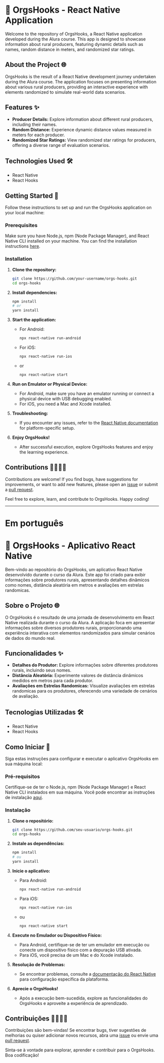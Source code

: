 # 🚀 OrgsHooks - React Native Application

Welcome to the repository of OrgsHooks, a React Native application developed during the Alura course. This app is designed to showcase information about rural producers, featuring dynamic details such as names, random distance in meters, and randomized star ratings.

## About the Project 🌐

OrgsHooks is the result of a React Native development journey undertaken during the Alura course. The application focuses on presenting information about various rural producers, providing an interactive experience with elements randomized to simulate real-world data scenarios.

## Features ✨

- **Producer Details:** Explore information about different rural producers, including their names.
- **Random Distance:** Experience dynamic distance values measured in meters for each producer.
- **Randomized Star Ratings:** View randomized star ratings for producers, offering a diverse range of evaluation scenarios.

## Technologies Used 🛠️

- React Native
- React Hooks

## Getting Started 🚀

Follow these instructions to set up and run the OrgsHooks application on your local machine:

### Prerequisites

Make sure you have Node.js, npm (Node Package Manager), and React Native CLI installed on your machine. You can find the installation instructions [here](https://reactnative.dev/docs/environment-setup).

### Installation

1. **Clone the repository:**
    ```bash
    git clone https://github.com/your-username/orgs-hooks.git
    cd orgs-hooks
    ```

2. **Install dependencies:**
    ```bash
    npm install
    # or
    yarn install
    ```

3. **Start the application:**
    - For Android:
      ```bash
      npx react-native run-android
      ```

    - For iOS:
      ```bash
      npx react-native run-ios
      ```
       
    - or

      ```bash
      npx react-native start
      ```

4. **Run on Emulator or Physical Device:**
    - For Android, make sure you have an emulator running or connect a physical device with USB debugging enabled.
    - For iOS, you need a Mac and Xcode installed.

5. **Troubleshooting:**
    - If you encounter any issues, refer to the [React Native documentation](https://reactnative.dev/docs/environment-setup) for platform-specific setup.

6. **Enjoy OrgsHooks!**
    - After successful execution, explore OrgsHooks features and enjoy the learning experience.

## Contributions 👩‍💻👨‍💻

Contributions are welcome! If you find bugs, have suggestions for improvements, or want to add new features, please open an [issue](https://github.com/your-username/orgs-hooks/issues) or submit a [pull request](https://github.com/your-username/orgs-hooks/pulls).

Feel free to explore, learn, and contribute to OrgsHooks. Happy coding!

---

# Em português
# 🚀 OrgsHooks - Aplicativo React Native

Bem-vindo ao repositório do OrgsHooks, um aplicativo React Native desenvolvido durante o curso da Alura. Este app foi criado para exibir informações sobre produtores rurais, apresentando detalhes dinâmicos como nomes, distância aleatória em metros e avaliações em estrelas randomicas.

## Sobre o Projeto 🌐

O OrgsHooks é o resultado de uma jornada de desenvolvimento em React Native realizada durante o curso da Alura. A aplicação foca em apresentar informações sobre diversos produtores rurais, proporcionando uma experiência interativa com elementos randomizados para simular cenários de dados do mundo real.

## Funcionalidades ✨

- **Detalhes do Produtor:** Explore informações sobre diferentes produtores rurais, incluindo seus nomes.
- **Distância Aleatória:** Experimente valores de distância dinâmicos medidos em metros para cada produtor.
- **Avaliações em Estrelas Randomicas:** Visualize avaliações em estrelas randomicas para os produtores, oferecendo uma variedade de cenários de avaliação.

## Tecnologias Utilizadas 🛠️

- React Native
- React Hooks

## Como Iniciar 🚀

Siga estas instruções para configurar e executar o aplicativo OrgsHooks em sua máquina local:

### Pré-requisitos

Certifique-se de ter o Node.js, npm (Node Package Manager) e React Native CLI instalados em sua máquina. Você pode encontrar as instruções de instalação [aqui](https://reactnative.dev/docs/environment-setup).

### Instalação

1. **Clone o repositório:**
    ```bash
    git clone https://github.com/seu-usuario/orgs-hooks.git
    cd orgs-hooks
    ```

2. **Instale as dependências:**
    ```bash
    npm install
    # ou
    yarn install
    ```

3. **Inicie o aplicativo:**
    - Para Android:
      ```bash
      npx react-native run-android
      ```

    - Para iOS:
      ```bash
      npx react-native run-ios
      ```

    - ou

      ```bash
      npx react-native start
      ```

4. **Execute no Emulador ou Dispositivo Físico:**
    - Para Android, certifique-se de ter um emulador em execução ou conecte um dispositivo físico com a depuração USB ativada.
    - Para iOS, você precisa de um Mac e do Xcode instalado.

5. **Resolução de Problemas:**
    - Se encontrar problemas, consulte a [documentação do React Native](https://reactnative.dev/docs/environment-setup) para configuração específica da plataforma.

6. **Aprecie o OrgsHooks!**
    - Após a execução bem-sucedida, explore as funcionalidades do OrgsHooks e aproveite a experiência de aprendizado.

## Contribuições 👩‍💻👨‍💻

Contribuições são bem-vindas! Se encontrar bugs, tiver sugestões de melhorias ou quiser adicionar novos recursos, abra uma [issue](https://github.com/seu-usuario/orgs-hooks/issues) ou envie uma [pull request](https://github.com/seu-usuario/orgs-hooks/pulls).

Sinta-se à vontade para explorar, aprender e contribuir para o OrgsHooks. Boa codificação!
